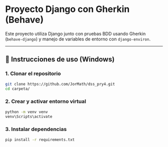 # Proyecto Django con Gherkin (Behave)

Este proyecto utiliza Django junto con pruebas BDD usando Gherkin (`behave-django`) y manejo de variables de entorno con `django-environ`.

---

## 🚀 Instrucciones de uso (Windows)

### 1. Clonar el repositorio

```bash
git clone https://github.com/JorMath/dss_pry4.git
cd carpeta/

```

### 2. Crear y activar entorno virtual
```bash
python -m venv venv
venv\Scripts\activate
```

### 3. Instalar dependencias
```bash
pip install -r requirements.txt
```